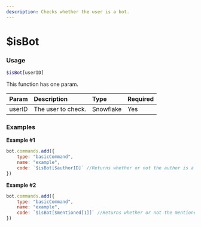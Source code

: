 ```yaml
---
description: Checks whether the user is a bot.
---
```


# $isBot
### Usage
```php
$isBot[userID]
```

This function has one param.

| Param | Description | Type | Required
| :---- | :---- | :---- | :----
| userID | The user to check. | Snowflake | Yes

### Examples
**Example #1**
```javascript
bot.commands.add({
    type: "basicCommand",
    name: "example",
    code: `$isBot[$authorID]` //Returns whether or not the author is a bot
})
```

**Example #2**
```javascript
bot.commands.add({
    type: "basicCommand",
    name: "example",
    code: `$isBot[$mentioned[1]]` //Returns whether or not the mentioned user is a bot
})
```